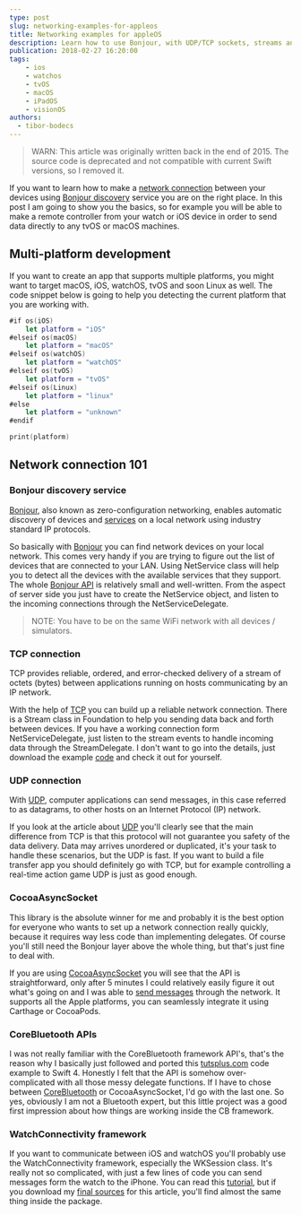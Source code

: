 ```yaml
---
type: post
slug: networking-examples-for-appleos
title: Networking examples for appleOS
description: Learn how to use Bonjour, with UDP/TCP sockets, streams and how to communicate through CoreBluetooth or the watch APIs.
publication: 2018-02-27 16:20:00
tags: 
    - ios
    - watchos
    - tvOS
    - macOS
    - iPadOS
    - visionOS
authors:
  - tibor-bodecs
---
```


> WARN: This article was originally written back in the end of 2015. The source code is deprecated and not compatible with current Swift versions, so I removed it.

If you want to learn how to make a [network connection](https://developer.apple.com/library/mac/documentation/NetworkingInternet/Conceptual/NetworkingTopics/Articles/UsingSocketsandSocketStreams.html#//apple_ref/doc/uid/CH73-SW2) between your devices using [Bonjour discovery](https://help.dyn.com/bonjour-and-dns-discovery/) service you are on the right place. In this post I am going to show you the basics, so for example you will be able to make a remote controller from your watch or iOS device in order to send data directly to any tvOS or macOS machines.

## Multi-platform development

If you want to create an app that supports multiple platforms, you might want to target macOS, iOS, watchOS, tvOS and soon Linux as well. The code snippet below is going to help you detecting the current platform that you are working with.

```swift
#if os(iOS)
    let platform = "iOS"
#elseif os(macOS)
    let platform = "macOS"
#elseif os(watchOS)
    let platform = "watchOS"
#elseif os(tvOS)
    let platform = "tvOS"
#elseif os(Linux)
    let platform = "linux"
#else
    let platform = "unknown"
#endif

print(platform)
```

## Network connection 101

### Bonjour discovery service

[Bonjour](http://dev.eltima.com/post/99996366184/using-bonjour-in-swift), also known as zero-configuration networking, enables automatic discovery of devices and [services](https://developer.apple.com/library/ios/documentation/Networking/Conceptual/NSNetServiceProgGuide/Articles/PublishingServices.html) on a local network using industry standard IP protocols.

So basically with [Bonjour](https://developer.apple.com/bonjour/) you can find network devices on your local network. This comes very handy if you are trying to figure out the list of devices that are connected to your LAN. Using NetService class will help you to detect all the devices with the available services that they support. The whole [Bonjour API](http://code.tutsplus.com/tutorials/creating-a-game-with-bonjour-client-and-server-setup--mobile-16233) is relatively small and well-written. From the aspect of server side you just have to create the NetService object, and listen to the incoming connections through the NetServiceDelegate.

> NOTE: You have to be on the same WiFi network with all devices / simulators.

### TCP connection

TCP provides reliable, ordered, and error-checked delivery of a stream of octets (bytes) between applications running on hosts communicating by an IP network.

With the help of [TCP](https://en.wikipedia.org/wiki/Transmission_Control_Protocol) you can build up a reliable network connection. There is a Stream class in Foundation to help you sending data back and forth between devices. If you have a working connection form NetServiceDelegate, just listen to the stream events to handle incoming data through the StreamDelegate. I don't want to go into the details, just download the example [code](https://gitlab.com/theswiftdev/networking-for-appleos) and check it out for yourself.

### UDP connection

With [UDP](https://developer.apple.com/library/mac/samplecode/UDPEcho/Listings/Read_Me_About_UDPEcho_txt.html), computer applications can send messages, in this case referred to as datagrams, to other hosts on an Internet Protocol (IP) network.

If you look at the article about [UDP](https://en.wikipedia.org/wiki/User_Datagram_Protocol) you'll clearly see that the main difference from TCP is that this protocol will not guarantee you safety of the data delivery. Data may arrives unordered or duplicated, it's your task to handle these scenarios, but the UDP is fast. If you want to build a file transfer app you should definitely go with TCP, but for example controlling a real-time action game UDP is just as good enough.

### CocoaAsyncSocket

This library is the absolute winner for me and probably it is the best option for everyone who wants to set up a network connection really quickly, because it requires way less code than implementing delegates. Of course you'll still need the Bonjour layer above the whole thing, but that's just fine to deal with.

If you are using [CocoaAsyncSocket](https://github.com/robbiehanson/CocoaAsyncSocket) you will see that the API is straightforward, only after 5 minutes I could relatively easily figure it out what's going on and I was able to [send messages](http://beej.us/net2/html/index.html) through the network. It supports all the Apple platforms, you can seamlessly integrate it using Carthage or CocoaPods.

### CoreBluetooth APIs

I was not really familiar with the CoreBluetooth framework API's, that's the reason why I basically just followed and ported this [tutsplus.com](https://code.tutsplus.com/tutorials/ios-7-sdk-core-bluetooth-theoretical-overview--mobile-20728) code example to Swift 4. Honestly I felt that the API is somehow over-complicated with all those messy delegate functions. If I have to chose between [CoreBluetooth](http://code.tutsplus.com/tutorials/ios-7-sdk-core-bluetooth-practical-lesson--mobile-20741) or CocoaAsyncSocket, I'd go with the last one. So yes, obviously I am not a Bluetooth expert, but this little project was a good first impression about how things are working inside the CB framework.

### WatchConnectivity framework

If you want to communicate between iOS and watchOS you'll probably use the WatchConnectivity framework, especially the WKSession class. It's really not so complicated, with just a few lines of code you can send messages form the watch to the iPhone. You can read this [tutorial](https://www.hackingwithswift.com/read/37/8/communicating-between-ios-and-watchos-wcsession), but if you download my [final sources](https://gitlab.com/theswiftdev/networking-for-appleos) for this article, you'll find almost the same thing inside the package.
